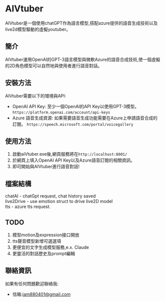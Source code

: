 # AIVtuber
AIVtuber是一個使用chatGPT作為語言模型,搭配azure提供的語音生成技術以及live2d模型驅動的虛擬youtuber。
## 簡介
AIVtuber運用OpenAI的GPT-3語言模型與微軟Azure的語音合成技術,使一個虛擬的2D角色模型可以自然地與使用者進行語音對話。
## 安裝方法
AIVtuber需要以下的環境與API: 
- OpenAI API Key: 至少一個OpenAI的API Key以使用GPT-3模型。`https://platform.openai.com/account/api-keys` 
- Azure 語音生成資源: 如果需要語音生成功能需要在Azure上申請語音合成的訂閱。
`https://speech.microsoft.com/portal/voicegallery`
## 使用方法  
1. 啟動aiVtuber.exe後,網頁服務將在`http://localhost:8001/` 
2. 於網頁上填入OpenAI API Key以及Azure語音訂閱的相關資訊。  
3. 即可開始與AIVtuber進行語音對話!
## 檔案結構
chatAI - chatGpt request, chat history saved   
live2Drive - use emotion struct to drive live2D model   
tts - azure tts request.
## TODO
1. 模型motion及expression接口開放
2. tts聲音模型新增可選選項 
3. 更便宜的文字生成模型服務,e.x. Claude    
4. 更靈活的對話歷史及prompt編輯
## 聯絡資訊
如果有任何問題歡迎聯絡我:
- 信箱:iam880401@gmail.com
